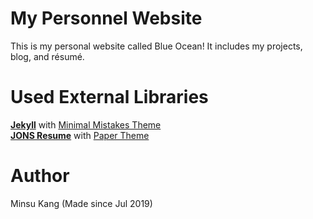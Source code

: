 # My Personnel Website
This is my personal website called Blue Ocean! It includes my projects, blog, and résumé.


# Used External Libraries 
**[Jekyll](https://github.com/jekyll/jekyll)** with [Minimal Mistakes Theme](https://github.com/mmistakes/minimal-mistakes)  
**[JONS Resume](https://github.com/jsonresume)** with [Paper Theme](https://github.com/TimDaub/jsonresume-theme-paper)


# Author
Minsu Kang (Made since Jul 2019)
